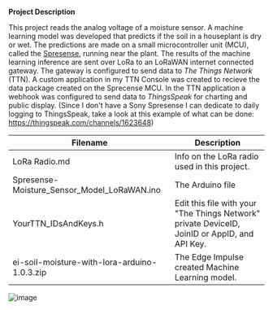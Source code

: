 **Project Description**

This project reads the analog voltage of a moisture sensor. A machine learning model was developed that predicts if the soil in a houseplant is dry or wet. The predictions are made on a small microcontroller unit (MCU), called the [Spresense](https://developer.sony.com/develop/spresense/specifications), running near the plant. The results of the machine learning inference are sent over LoRa to an LoRaWAN internet connected gateway.  The gateway is configured to send data to *The Things Network* (TTN). A custom application in my TTN Console was created to recieve the data package created on the Sprecense MCU. In the TTN application a webhook was configured to send data to *ThingsSpeak* for charting and public display. (Since I don't have a Sony Spresense I can dedicate to daily logging to ThingsSpeak, take a look at this example of what can be done: https://thingspeak.com/channels/1623648)

| Filename                                    | Description                                 |             
| ------------------------------------------- | ------------------------------------------- |
| LoRa Radio.md                               | Info on the LoRa radio used in this project.| 
| Spresense-Moisture_Sensor_Model_LoRaWAN.ino | The Arduino file |
| YourTTN_IDsAndKeys.h                        | Edit this file with your "The Things Network" private DeviceID, JoinID or AppID, and API Key.|
| ei-soil-moisture-with-lora-arduino-1.0.3.zip| The Edge Impulse created Machine Learning model.| 

![image](https://user-images.githubusercontent.com/92460732/207224619-3d6c33f8-2ee5-4db0-bd2e-2a648fe3ecfc.png)


